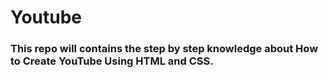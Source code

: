 # Youtube

### This repo will contains the step by step knowledge about How to Create YouTube Using HTML  and CSS.


